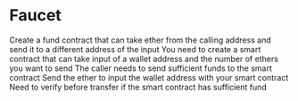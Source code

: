 # Faucet

Create a fund contract that can take ether from the calling address and send it to a different address of the input
You need to create a smart contract that can take input of a wallet address and the number of ethers you want to send
The caller needs to send sufficient funds to the smart contract
Send the ether to input the wallet address with your smart contract
Need to verify before transfer if the smart contract has sufficient fund
